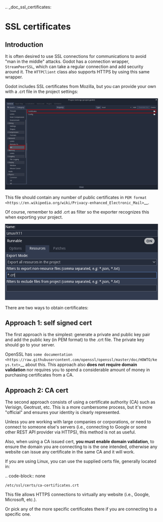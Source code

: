 .. _doc_ssl_certificates:

SSL certificates
================

Introduction
------------

It is often desired to use SSL connections for communications to avoid
"man in the middle" attacks. Godot has a connection wrapper,
`StreamPeerSSL`,
which can take a regular connection and add security around it. The
`HTTPClient`
class also supports HTTPS by using this same wrapper.

Godot includes SSL certificates from Mozilla, but you can provide your own
with a .crt file in the project settings:

![](img/ssl_certs.png)

This file should contain any number of public certificates in
`PEM format <https://en.wikipedia.org/wiki/Privacy-enhanced_Electronic_Mail>`__.

Of course, remember to add .crt as filter so the exporter recognizes
this when exporting your project.

![](img/add_crt.png)

There are two ways to obtain certificates:

Approach 1: self signed cert
----------------------------

The first approach is the simplest: generate a private and public
key pair and add the public key (in PEM format) to the .crt file.
The private key should go to your server.

OpenSSL has `some
documentation <https://raw.githubusercontent.com/openssl/openssl/master/doc/HOWTO/keys.txt>`__ about
this. This approach also **does not require domain validation** nor
requires you to spend a considerable amount of money in purchasing
certificates from a CA.

Approach 2: CA cert
-------------------

The second approach consists of using a certificate authority (CA)
such as Verisign, Geotrust, etc. This is a more cumbersome process,
but it's more "official" and ensures your identity is clearly
represented.

Unless you are working with large companies or corporations, or need
to connect to someone else's servers (i.e., connecting to Google or some
other REST API provider via HTTPS), this method is not as useful.

Also, when using a CA issued cert, **you must enable domain
validation**, to ensure the domain you are connecting to is the one
intended, otherwise any website can issue any certificate in the same CA
and it will work.

If you are using Linux, you can use the supplied certs file, generally
located in:

.. code-block:: none

    /etc/ssl/certs/ca-certificates.crt

This file allows HTTPS connections to virtually any website (i.e.,
Google, Microsoft, etc.).

Or pick any of the more specific certificates there if you are
connecting to a specific one.

